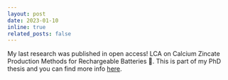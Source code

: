 ```yaml
---
layout: post
date: 2023-01-10
inline: true
related_posts: false
---
```


My last research was published in open access! LCA on Calcium Zincate Production Methods for Rechargeable Batteries 🔋. This is part of my PhD thesis and you can find more info [here](https://www.esciupfnews.com/2023/01/10/lca-calcium-zincate-production-paper/).
